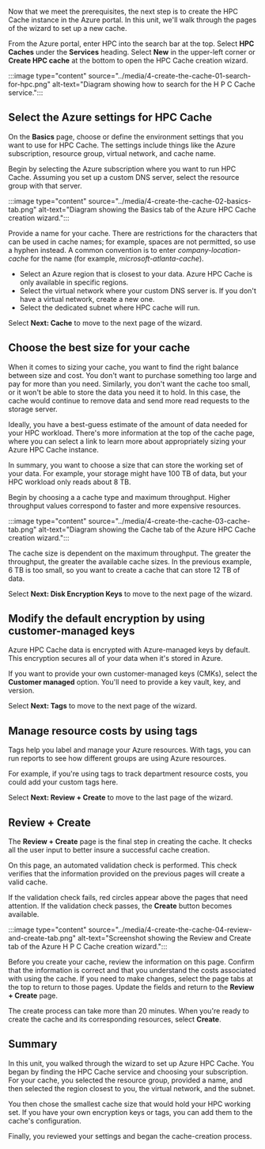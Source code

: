 Now that we meet the prerequisites, the next step is to create the HPC Cache instance in the Azure portal. In this unit, we'll walk through the pages of the wizard to set up a new cache.

From the Azure portal, enter HPC into the search bar at the top. Select **HPC Caches** under the **Services** heading. Select **New** in the upper-left corner or **Create HPC cache** at the bottom to open the HPC Cache creation wizard.

:::image type="content" source="../media/4-create-the-cache-01-search-for-hpc.png" alt-text="Diagram showing how to search for the H P C Cache service.":::

## Select the Azure settings for HPC Cache

On the **Basics** page, choose or define the environment settings that you want to use for HPC Cache. The settings include things like the Azure subscription, resource group, virtual network, and cache name.

Begin by selecting the Azure subscription where you want to run HPC Cache. Assuming you set up a custom DNS server, select the resource group with that server.

:::image type="content" source="../media/4-create-the-cache-02-basics-tab.png" alt-text="Diagram showing the Basics tab of the Azure HPC Cache creation wizard.":::

Provide a name for your cache. There are restrictions for the characters that can be used in cache names; for example, spaces are not permitted, so use a hyphen instead. A common convention is to enter *company-location-cache* for the name (for example, *microsoft-atlanta-cache*).

- Select an Azure region that is closest to your data. Azure HPC Cache is only available in specific regions.
- Select the virtual network where your custom DNS server is. If you don't have a virtual network, create a new one.
- Select the dedicated subnet where HPC cache will run.

Select **Next: Cache** to move to the next page of the wizard.

## Choose the best size for your cache

When it comes to sizing your cache, you want to find the right balance between size and cost. You don't want to purchase something too large and pay for more than you need. Similarly, you don't want the cache too small, or it won't be able to store the data you need it to hold. In this case, the cache would continue to remove data and send more read requests to the storage server.

Ideally, you have a best-guess estimate of the amount of data needed for your HPC workload. There's more information at the top of the cache page, where you can select a link to learn more about appropriately sizing your Azure HPC Cache instance.

In summary, you want to choose a size that can store the working set of your data. For example, your storage might have 100 TB of data, but your HPC workload only reads about 8 TB.

Begin by choosing a a cache type and maximum throughput. Higher throughput values correspond to faster and more expensive resources.

:::image type="content" source="../media/4-create-the-cache-03-cache-tab.png" alt-text="Diagram showing the Cache tab of the Azure HPC Cache creation wizard.":::

The cache size is dependent on the maximum throughput. The greater the throughput, the greater the available cache sizes. In the previous example, 6 TB is too small, so you want to create a cache that can store 12 TB of data.

Select **Next: Disk Encryption Keys** to move to the next page of the wizard.

## Modify the default encryption by using customer-managed keys

Azure HPC Cache data is encrypted with Azure-managed keys by default. This encryption secures all of your data when it's stored in Azure.

If you want to provide your own customer-managed keys (CMKs), select the **Customer managed** option. You'll need to provide a key vault, key, and version.

Select **Next: Tags** to move to the next page of the wizard.

## Manage resource costs by using tags

Tags help you label and manage your Azure resources. With tags, you can run reports to see how different groups are using Azure resources.

For example, if you're using tags to track department resource costs, you could add your custom tags here.

Select **Next: Review + Create** to move to the last page of the wizard.

## Review + Create

The **Review + Create** page is the final step in creating the cache. It checks all the user input to better insure a successful cache creation.

On this page, an automated validation check is performed. This check verifies that the information provided on the previous pages will create a valid cache.

If the validation check fails, red circles appear above the pages that need attention. If the validation check passes, the **Create** button becomes available.

:::image type="content" source="../media/4-create-the-cache-04-review-and-create-tab.png" alt-text="Screenshot showing the Review and Create tab of the Azure H P C Cache creation wizard.":::

Before you create your cache, review the information on this page. Confirm that the information is correct and that you understand the costs associated with using the cache. If you need to make changes, select the page tabs at the top to return to those pages. Update the fields and return to the **Review + Create** page.

The create process can take more than 20 minutes. When you're ready to create the cache and its corresponding resources, select **Create**.

## Summary

In this unit, you walked through the wizard to set up Azure HPC Cache. You began by finding the HPC Cache service and choosing your subscription. For your cache, you selected the resource group, provided a name, and then selected the region closest to you, the virtual network, and the subnet.

You then chose the smallest cache size that would hold your HPC working set. If you have your own encryption keys or tags, you can add them to the cache's configuration.

Finally, you reviewed your settings and began the cache-creation process.

